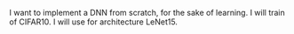 I want to implement a DNN from scratch, for the sake of learning.
I will train of CIFAR10.
I will use for architecture LeNet15.